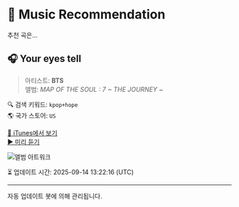 
# 🎵 Music Recommendation

추천 곡은...

## 🎧 Your eyes tell  
> 아티스트: **BTS**  
> 앨범: _MAP OF THE SOUL : 7 ~ THE JOURNEY ~_  

🔍 검색 키워드: `kpop+hope`  
🌎 국가 스토어: `US`

[🔗 iTunes에서 보기](https://music.apple.com/us/album/your-eyes-tell/1517969553?i=1517969731&uo=4)  
[▶️ 미리 듣기](https://audio-ssl.itunes.apple.com/itunes-assets/AudioPreview115/v4/6b/ea/53/6bea538d-2b71-ed94-3609-02bf38b17fd8/mzaf_15569783749848704825.plus.aac.p.m4a)

![앨범 아트워크](https://is1-ssl.mzstatic.com/image/thumb/Music115/v4/89/a4/81/89a481e5-2784-70d6-8404-3642871ca493/20UMGIM44782.rgb.jpg/100x100bb.jpg)

⏳ 업데이트 시간: 2025-09-14 13:22:16 (UTC)

---
자동 업데이트 봇에 의해 관리됩니다.

